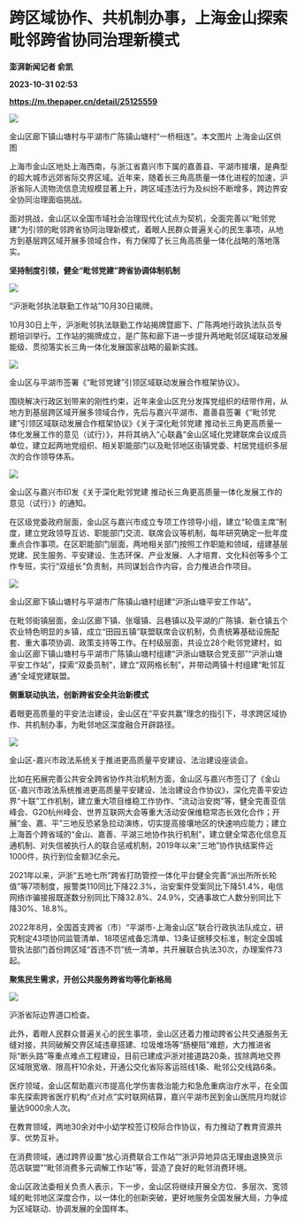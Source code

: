 # 跨区域协作、共机制办事，上海金山探索毗邻跨省协同治理新模式
**澎湃新闻记者 俞凯**

**2023-10-31 02:53**

**https://m.thepaper.cn/detail/25125559**

![](https://imagecloud.thepaper.cn/thepaper/image/276/336/120.JPG)

金山区廊下镇山塘村与平湖市广陈镇山塘村“一桥相连”。本文图片 上海金山区供图

上海市金山区地处上海西南，与浙江省嘉兴市下属的嘉善县、平湖市接壤，是典型的超大城市远郊省际交界区域。近年来，随着长三角高质量一体化进程的加速，沪浙省际人流物流信息流规模显著上升，跨区域违法行为及纠纷不断增多，跨边界安全协同治理面临挑战。

面对挑战，金山区以全国市域社会治理现代化试点为契机，全面完善以“毗邻党建”为引领的毗邻跨省协同治理新模式，着眼人民群众普遍关心的民生事项，从地方到基层跨区域开展多领域合作，有力保障了长三角高质量一体化战略的落地落实。

**坚持制度引领，健全“毗邻党建”跨省协调体制机制**

![](https://imagecloud.thepaper.cn/thepaper/image/276/336/123.JPG)

 “沪浙毗邻执法联勤工作站”10月30日揭牌。

10月30日上午，沪浙毗邻执法联勤工作站揭牌暨廊下、广陈两地行政执法队员专题培训举行。工作站的揭牌成立，是广陈和廊下进一步提升两地毗邻区域联动发展能级、贯彻落实长三角一体化发展国家战略的最新实践。

![](https://imagecloud.thepaper.cn/thepaper/image/276/336/117.JPG)

金山区与平湖市签署《“毗邻党建”引领区域联动发展合作框架协议》。

围绕解决行政区划带来的刚性约束，近年来金山区充分发挥党组织的纽带作用，从地方到基层跨区域开展多领域合作，先后与嘉兴平湖市、嘉善县签署《“毗邻党建”引领区域联动发展合作框架协议》《关于深化毗邻党建 推动长三角更高质量一体化发展工作的意见（试行）》，并将其纳入“心联鑫”金山区域化党建联席会议成员单位，建立起两地党组织、相关职能部门以及毗邻地区街镇党委、村居党组织多层次的合作领导体系。

![](https://imagecloud.thepaper.cn/thepaper/image/276/336/118.JPG)

金山区与嘉兴市印发《关于深化毗邻党建 推动长三角更高质量一体化发展工作的意见（试行）》的通知。

在区级党委政府层面，金山区与嘉兴市成立专项工作领导小组，建立“轮值主席”制度，建立党政领导互访、职能部门交流、联席会议等机制，每年研究确定一批年度重点合作事项。在区职能部门层面，两地相关部门按照工作职能和领域，组建基层党建、民生服务、平安建设、生态环保、产业发展、人才培育、文化科创等多个工作专班，实行“双组长”负责制，共同谋划合作内容，合力推进合作项目。

![](https://imagecloud.thepaper.cn/thepaper/image/276/336/121.JPG)

金山区廊下镇山塘村与平湖市广陈镇山塘村组建“沪浙山塘平安工作站”。

在毗邻街镇层面，金山区廊下镇、张堰镇、吕巷镇以及平湖的广陈镇、新仓镇五个农业特色明显的乡镇，成立“田园五镇”联盟联席会议机制，负责统筹基础设施配套、重大事项协调、政策支持等工作。在村级层面，共设立28个毗邻党建村，如金山区廊下镇山塘村与平湖市广陈镇山塘村组建“沪浙山塘联合党支部”“沪浙山塘平安工作站”，探索“双委员制”，建立“双网格长制”，并带动两镇十村组建“毗邻互通”全域党建联盟。

**侧重联动执法，创新跨省安全共治新模式**

着眼更高质量的平安法治建设，金山区在“平安共赢”理念的指引下，寻求跨区域协作、共机制办事，为毗邻地区深度融合开辟路径。

![](https://imagecloud.thepaper.cn/thepaper/image/276/336/119.JPG)

金山区-嘉兴市政法系统关于推进更高质量平安建设、法治建设座谈会。

比如在拓展完善公共安全跨省协作共治机制方面，金山区与嘉兴市签订了《金山区-嘉兴市政法系统推进更高质量平安建设、法治建设合作协议》，深化完善平安边界“十联”工作机制，建立重大项目维稳工作协作、“流动治安岗”等，健全完善亚信峰会、G20杭州峰会、世界互联网大会等重大活动安保维稳常态长效化合作；开展“金、嘉、平”三地反恐紧急拉动演练，切实提高接壤地区的快速响应能力；建立上海首个跨省域的“金山、嘉善、平湖三地协作执行机制”，建立健全常态化信息互通机制、对失信被执行人的联合惩戒机制，2019年以来“三地”协作执结案件近1000件，执行到位金额3亿余元。

2021年以来，沪浙“五地七所”跨省打防管控一体化平台健全完善“派出所所长轮值”等7项制度，报警类110同比下降22.3%，治安案件受案同比下降51.4%，电信网络诈骗接报既遂数分别同比下降32.8%、24.9%，交通事故亡人数分别同比下降30%、18.8%。

2022年8月，全国首支跨省（市）“平湖市-上海金山区”联合行政执法队成立，研究制定43项协同监管清单、18项惩戒备忘清单、13条证据移交标准，制定全国城管执法部门首份跨区域“首违不罚”统一清单，共开展联合执法30次，办理案件73起。

**聚焦民生需求，开创公共服务跨省均等化新格局**

![](https://imagecloud.thepaper.cn/thepaper/image/276/336/122.JPG)

沪浙省际边界道口检查。

此外，着眼人民群众普遍关心的民生事项，金山区还着力推动跨省公共交通服务无缝对接，共同破解交界区域违章搭建、垃圾堆场等“肠梗阻”难题，大力推进省际“断头路”等重点难点工程建设，目前已建成沪浙对接道路20条，拔除两地交界区域限宽墩、限高杆10余处，开通公交化省际客运班线1条、毗邻公交线路6条。

医疗领域，金山区帮助嘉兴市提高化学伤害救治能力和急危重病治疗水平，在全国率先探索跨省医疗机构“点对点”实时联网结算，嘉兴平湖市民到金山医院月均就诊量达9000余人次。

在教育领域，两地30余对中小幼学校签订校际合作协议，有力推动了教育资源共享、优势互补。

在消费领域，通过跨界设置“放心消费联合工作站”“浙沪异地异店无理由退换货示范店联盟”“毗邻消费多元调解工作站”等，营造了良好的毗邻消费环境。

金山区政法委相关负责人表示，下一步，金山区将继续开展全方位、多层次、宽领域的毗邻地区深度合作，以一体化的创新突破，更好地服务全国发展大局，力争成为区域联动、协调发展的全国样本。